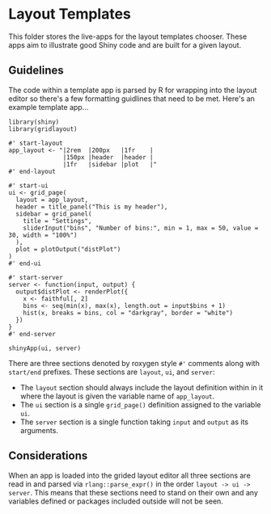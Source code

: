 # Layout Templates

This folder stores the live-apps for the layout templates chooser. These apps aim to illustrate good Shiny code and are built for a given layout.

## Guidelines

The code within a template app is parsed by R for wrapping into the layout editor so there's a few formatting guidlines that need to be met. Here's an example template app...


```
library(shiny)
library(gridlayout)

#' start-layout
app_layout <- "|2rem  |200px   |1fr    |
               |150px |header  |header |
               |1fr   |sidebar |plot   |"
#' end-layout

#' start-ui
ui <- grid_page(
  layout = app_layout,
  header = title_panel("This is my header"),
  sidebar = grid_panel(
    title = "Settings",
    sliderInput("bins", "Number of bins:", min = 1, max = 50, value = 30, width = "100%")
  ),
  plot = plotOutput("distPlot")
)
#' end-ui

#' start-server
server <- function(input, output) {
  output$distPlot <- renderPlot({
    x <- faithful[, 2]
    bins <- seq(min(x), max(x), length.out = input$bins + 1)
    hist(x, breaks = bins, col = "darkgray", border = "white")
  })
}
#' end-server

shinyApp(ui, server)
```

There are three sections denoted by roxygen style `#'` comments along with `start/end` prefixes. These sections are `layout`, `ui`, and `server`:

- The `layout` section should always include the layout definition within in it where the layout is given the variable name of `app_layout`.
- The `ui` section is a single `grid_page()` definition assigned to the variable `ui`.
- The `server` section is a single function taking `input` and `output` as its arguments.

## Considerations

When an app is loaded into the grided layout editor all three sections are read in and parsed via `rlang::parse_expr()` in the order `layout -> ui -> server`. This means that these sections need to stand on their own and any variables defined or packages included outside will not be seen. 
